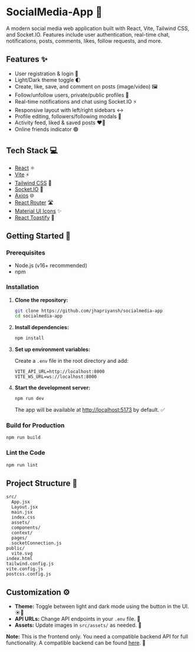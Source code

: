 # SocialMedia-App 📱

A modern social media web application built with React, Vite, Tailwind CSS, and Socket.IO. Features include user authentication, real-time chat, notifications, posts, comments, likes, follow requests, and more.

## Features ✨

- User registration & login 📝
- Light/Dark theme toggle 🌓
- Create, like, save, and comment on posts (image/video) 🖼️
- Follow/unfollow users, private/public profiles 👀
- Real-time notifications and chat using Socket.IO ⚡
- Responsive layout with left/right sidebars ↔️
- Profile editing, followers/following modals 👤
- Activity feed, liked & saved posts ❤️🔖
- Online friends indicator 🟢

## Tech Stack 💻

- [React](https://react.dev/) ⚛️
- [Vite](https://vitejs.dev/) ⚡
- [Tailwind CSS](https://tailwindcss.com/) 🎨
- [Socket.IO](https://socket.io/) 💬
- [Axios](https://axios-http.com/) 🌐
- [React Router](https://reactrouter.com/) 🛣️
- [Material UI Icons](https://mui.com/material-ui/material-icons/) ✨
- [React Toastify](https://fkhadra.github.io/react-toastify/) 🍞

## Getting Started 🚀

### Prerequisites

- Node.js (v16+ recommended)
- npm

### Installation

1.  **Clone the repository:**

    ```sh
    git clone https://github.com/jhapriyansh/socialmedia-app
    cd socialmedia-app
    ```

2.  **Install dependencies:**

    ```sh
    npm install
    ```

3.  **Set up environment variables:**

    Create a `.env` file in the root directory and add:

    ```
    VITE_API_URL=http://localhost:8000
    VITE_WS_URL=ws://localhost:8000
    ```

4.  **Start the development server:**

    ```sh
    npm run dev
    ```

    The app will be available at [http://localhost:5173](https://www.google.com/search?q=http://localhost:5173) by default. ✅

### Build for Production

```sh
npm run build
```

### Lint the Code

```sh
npm run lint
```

## Project Structure 📂

```
src/
  App.jsx
  Layout.jsx
  main.jsx
  index.css
  assets/
  components/
  context/
  pages/
  socketConnection.js
public/
  vite.svg
index.html
tailwind.config.js
vite.config.js
postcss.config.js
```

## Customization ⚙️

- **Theme:** Toggle between light and dark mode using the button in the UI. ☀️🌙
- **API URLs:** Change API endpoints in your `.env` file. 🔗
- **Assets:** Update images in `src/assets/` as needed. 📁


**Note:** This is the frontend only. You need a compatible backend API for full functionality. A compatible backend can be found [here](https://www.google.com/search?q=https://github.com/jhapriyansh/socialmedia-app). 🤝

